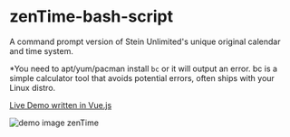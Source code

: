 # zenTime-bash-script

A command prompt version of Stein Unlimited's unique original calendar and time system.

*You need to apt/yum/pacman install `bc` or it will output an error. 
bc is a simple calculator tool that avoids potential errors, often ships with your Linux distro.

[Live Demo written in Vue.js](https://www.steinunlimited.com/zentime)

![demo image zenTime](https://user-images.githubusercontent.com/52812717/230506930-1349b5f9-1a4e-4603-ab5f-a4600a9b2297.png)
